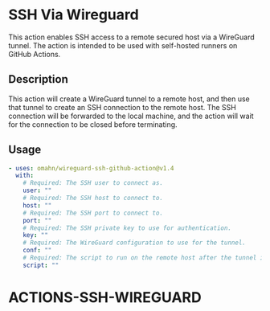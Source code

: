 # SSH Via Wireguard

This action enables SSH access to a remote secured host via a WireGuard tunnel. The action is intended to be used with self-hosted runners on GitHub Actions.

## Description

This action will create a WireGuard tunnel to a remote host, and then use that tunnel to create an SSH connection to the remote host. The SSH connection will be forwarded to the local machine, and the action will wait for the connection to be closed before terminating.

## Usage

```yaml
- uses: omahn/wireguard-ssh-github-action@v1.4
  with:
    # Required: The SSH user to connect as.
    user: ""
    # Required: The SSH host to connect to.
    host: ""
    # Required: The SSH port to connect to.
    port: ""
    # Required: The SSH private key to use for authentication.
    key: ""
    # Required: The WireGuard configuration to use for the tunnel.
    conf: ""
    # Required: The script to run on the remote host after the tunnel is established.
    script: ""
```
# ACTIONS-SSH-WIREGUARD
